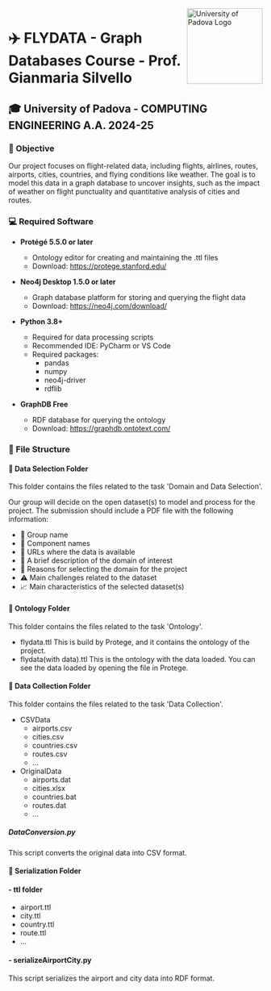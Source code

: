 <img src="https://www.unidformazione.com/wp-content/uploads/2018/04/unipd-universita-di-padova.png" alt="University of Padova Logo" style="float: right; width: 150px;">

# ✈️ FLYDATA - Graph Databases Course - Prof. Gianmaria Silvello

## 🎓 University of Padova - COMPUTING ENGINEERING A.A. 2024-25

### 🎯 Objective

Our project focuses on flight-related data, including flights, airlines, routes, airports, cities, countries, and flying conditions like weather. The goal is to model this data in a graph database to uncover insights, such as the impact of weather on flight punctuality and quantitative analysis of cities and routes.

### 💻 Required Software

- **Protégé 5.5.0 or later**

  - Ontology editor for creating and maintaining the .ttl files
  - Download: https://protege.stanford.edu/

- **Neo4j Desktop 1.5.0 or later**

  - Graph database platform for storing and querying the flight data
  - Download: https://neo4j.com/download/

- **Python 3.8+**

  - Required for data processing scripts
  - Recommended IDE: PyCharm or VS Code
  - Required packages:
    - pandas
    - numpy
    - neo4j-driver
    - rdflib

- **GraphDB Free**
  - RDF database for querying the ontology
  - Download: https://graphdb.ontotext.com/

### 📁 File Structure

#### 📁 Data Selection Folder

This folder contains the files related to the task 'Domain and Data Selection'.

Our group will decide on the open dataset(s) to model and process for the project. The submission should include a PDF file with the following information:

- 👥 Group name
- 👤 Component names
- 🔗 URLs where the data is available
- 📝 A brief description of the domain of interest
- 🎯 Reasons for selecting the domain for the project
- ⚠️ Main challenges related to the dataset
- 📈 Main characteristics of the selected dataset(s)

#### 📁 Ontology Folder

This folder contains the files related to the task 'Ontology'.

- flydata.ttl
  This is build by Protege, and it contains the ontology of the project.
- flydata(with data).ttl
  This is the ontology with the data loaded. You can see the data loaded by opening the file in Protege.

#### 📁 Data Collection Folder

This folder contains the files related to the task 'Data Collection'.
- CSVData
  - airports.csv
  - cities.csv
  - countries.csv
  - routes.csv
  - ...  
- OriginalData
  - airports.dat
  - cities.xlsx
  - countries.bat
  - routes.dat
  - ...
##### DataConversion.py
This script converts the original data into CSV format.

#### 📁 Serialization Folder
#### - ttl folder
- airport.ttl
- city.ttl
- country.ttl
- route.ttl
- ...

#### - serializeAirportCity.py
This script serializes the airport and city data into RDF format.

